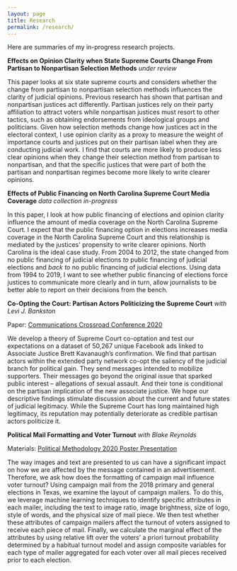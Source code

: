 ```yaml
---
layout: page
title: Research
permalink: /research/
---
```


Here are summaries of my in-progress research projects.

**Effects on Opinion Clarity when State Supreme Courts Change From Partisan to Nonpartisan Selection Methods** *under review*

This paper looks at six state supreme courts and considers whether the change from partisan to nonpartisan selection methods influences the clarity of judicial opinions. Previous research has shown that partisan and nonpartisan justices act differently. Partisan justices rely on their party affiliation to attract voters while nonpartisan justices must resort to other tactics, such as obtaining endorsements from ideological groups and politicians. Given how selection methods change how justices act in the electoral context, I use opinion clarity as a proxy to measure the weight of importance courts and justices put on their partisan label when they are conducting judicial work. I find that courts are more likely to produce less clear opinions when they change their selection method from partisan to nonpartisan, and that the specific justices that were part of both the partisan and nonpartisan regimes become more likely to write clearer opinions. 

**Effects of Public Financing on North Carolina Supreme Court Media Coverage** *data collection in-progress*

In this paper, I look at how public financing of elections and opinion clarity influence the amount of media coverage on the North Carolina Supreme Court. I expect that the public financing option in elections increases media coverage in the North Carolina Supreme Court and this relationship is mediated by the justices' propensity to write clearer opinions. North Carolina is the ideal case study. From 2004 to 2012, the state changed from no public financing of judicial elections *to* public financing of judicial elections and *back to* no public financing of judicial elections. Using data from 1994 to 2019, I want to see whether public financing of elections force justices to communicate more clearly and in turn, allow journalists to be better able to report on their decisions from the bench.

**Co-Opting the Court: Partisan Actors Politicizing the Supreme Court** *with Levi J. Bankston*

Paper: [Communications Crossroad Conference 2020](https://marcyshieh.github.io/files/kavanaugh_crossroads_final.pdf)

We develop a theory of Supreme Court co-optation and test our expectations on a dataset of 50,267 unique Facebook ads linked to Associate Justice Brett Kavanaugh’s confirmation. We find that partisan actors within the extended party network co-opt the saliency of the judicial branch for political gain. They send messages intended to mobilize supporters. Their messages go beyond the original issue that sparked public interest – allegations of sexual assault. And their tone is conditional on the partisan implication of the new associate justice. We hope our descriptive findings stimulate discussion about the current and future states of judicial legitimacy. While the Supreme Court has long maintained high legitimacy, its reputation may potentially deteriorate as credible partisan actors politicize it.

**Political Mail Formatting and Voter Turnout** *with Blake Reynolds*

Materials: [Political Methodology 2020 Poster Presentation](https://marcyshieh.github.io/files/ShiehReynolds2020PolMethPoster.pdf)

The way images and text are presented to us can have a significant impact on how we are affected by the message contained in an advertisement. Therefore, we ask how does the formatting of campaign mail influence voter turnout? Using campaign mail from the 2018 primary and general elections in Texas, we examine the layout of campaign mailers. To do this, we leverage machine learning techniques to identify specific attributes in each mailer, including the text to image ratio, image brightness, size of logo, style of words, and the physical size of mail piece. We then test whether these attributes of campaign mailers affect the turnout of voters assigned to receive each piece of mail. Finally, we calculate the marginal effect of the attributes by using relative lift over the voters’ a priori turnout probability determined by a habitual turnout model and assign composite variables for each type of mailer aggregated for each voter over all mail pieces received prior to each election.
